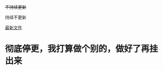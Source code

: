 ~~不持续更新~~

持续不更新

[最新文件](https://asdf123asdf123asdf123.github.io/new-sans/exe/New%20Sans%20final%20demo.exe)

# 彻底停更，我打算做个别的，做好了再挂出来
